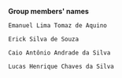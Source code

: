 **Group members' names**

    Emanuel Lima Tomaz de Aquino
    
    Erick Silva de Souza
    
    Caio Antônio Andrade da Silva
    
    Lucas Henrique Chaves da Silva
